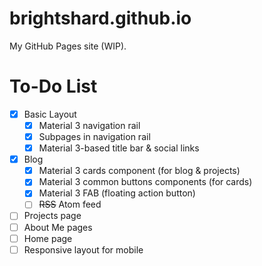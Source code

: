 # brightshard.github.io
My GitHub Pages site (WIP).

# To-Do List
- [x] Basic Layout
  - [x] Material 3 navigation rail
  - [x] Subpages in navigation rail
  - [x] Material 3-based title bar & social links
- [x] Blog
  - [x] Material 3 cards component (for blog & projects)
  - [x] Material 3 common buttons components (for cards)
  - [x] Material 3 FAB (floating action button)
  - [ ] ~~RSS~~ Atom feed
- [ ] Projects page
- [ ] About Me pages
- [ ] Home page
- [ ] Responsive layout for mobile
